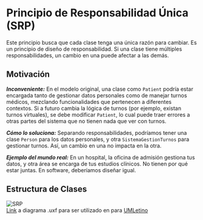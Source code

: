 # Principio de Responsabilidad Única (SRP)
Este principio busca que cada clase tenga una única razón para cambiar. Es un principio de diseño de responsabilidad. Si una clase tiene múltiples responsabilidades, un cambio en una puede afectar a las demás.

## Motivación
___Inconveniente:___ En el modelo original, una clase como ``Patient`` podría estar encargada tanto de gestionar datos personales como de manejar turnos médicos, mezclando funcionalidades que pertenecen a diferentes contextos. Si a futuro cambia la lógica de turnos (por ejemplo, existan turnos virtuales), se debe modificar ``Patient``, lo cual puede traer errores a otras partes del sistema que no tienen nada que ver con turnos.

___Cómo lo soluciona:___ Separando responsabilidades, podríamos tener una clase ``Person`` para los datos personales, y otra ``SistemaGestionTurnos`` para gestionar turnos. Así, un cambio en una no impacta en la otra.

___Ejemplo del mundo real:___ En un hospital, la oficina de admisión gestiona tus datos, y otra área se encarga de tus estudios clínicos. No tienen por qué estar juntas. En software, deberíamos diseñar igual.

## Estructura de Clases
![SRP](https://github.com/user-attachments/assets/33a598bc-41eb-40b8-88d4-515039bf0670)
<br>
[Link](https://drive.google.com/file/d/1RhbiAJEjSBePJRSgYoT31V1Ral4kFDeO/view?usp=sharing) a diagrama .uxf para ser utilizado en para [UMLetino](https://www.umletino.com/)
